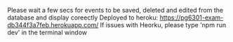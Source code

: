 Please wait a few secs for events to be saved, deleted and edited from the database and display coreectly
Deployed to heroku: https://pg6301-exam-db344f3a7feb.herokuapp.com/
If issues with Heorku, please type 'npm run dev' in the terminal window

